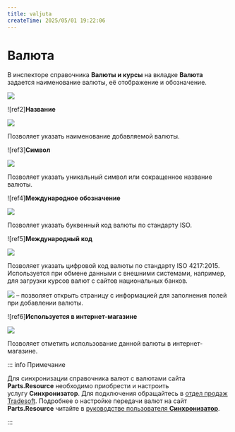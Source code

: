 ```yaml
---
title: valjuta
createTime: 2025/05/01 19:22:06
---
```

# Валюта

В инспекторе справочника **Валюты и курсы** на вкладке **Валюта** задается наименование валюты, её отображение и обозначение.

![](Aspose.Words.83ab1c44-6b28-430a-a5f2-4d9e6ba1abd4.854.png)

![ref2]**Название**

![](Aspose.Words.83ab1c44-6b28-430a-a5f2-4d9e6ba1abd4.855.png)

Позволяет указать наименование добавляемой валюты.

![ref3]**Символ**

![](Aspose.Words.83ab1c44-6b28-430a-a5f2-4d9e6ba1abd4.856.png)

Позволяет указать уникальный символ или сокращенное название валюты.

![ref4]**Международное обозначение**

![](Aspose.Words.83ab1c44-6b28-430a-a5f2-4d9e6ba1abd4.857.png)

Позволяет указать буквенный код валюты по стандарту ISO.

![ref5]**Международный код**

![](Aspose.Words.83ab1c44-6b28-430a-a5f2-4d9e6ba1abd4.858.png)

Позволяет указать цифровой код валюты по стандарту ISO 4217:2015. Используется при обмене данными с внешними системами, например, для загрузки курсов валют с сайтов национальных банков.

![](Aspose.Words.83ab1c44-6b28-430a-a5f2-4d9e6ba1abd4.859.png) – позволяет открыть страницу с информацией для заполнения полей при добавлении валюты.

![ref6]**Используется в интернет-магазине**

![](Aspose.Words.83ab1c44-6b28-430a-a5f2-4d9e6ba1abd4.860.png)

Позволяет отметить использование данной валюты в интернет-магазине.

::: info Примечание

Для синхронизации справочника валют с валютами сайта **Parts.Resource** необходимо приобрести и настроить услугу **Синхронизатор**. Для подключения обращайтесь в [отдел продаж Tradesoft](https://www.tradesoft.ru/about/contacts/). Подробнее о настройке передачи валют на сайт **Parts.Resource** читайте в [руководстве пользователя **Синхронизатор**](https://product-doc.tradesoft.ru/ai/synch/valyuty_i_kursy.htm).

:::